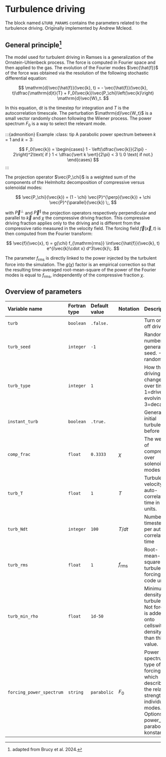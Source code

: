 

# Turbulence driving #

The block named `&TURB_PARAMS` contains the parameters related to the turbulence driving. Originally implemented by Andrew Mcleod.

## General principle[^ref]

The model used for turbulent driving in Ramses
is a generalization of the Ornstein-Uhlenbeck process.
The force is computed in Fourier space and then applied to the gas. The evolution
of the Fourier modes $\vec{\hat{f}}$ of the force was obtained via the resolution
of the following stochastic differential equation:

$$
    \mathrm{d}\vec{\hat{f}}(\vec{k}, t) = - \vec{\hat{f}}(\vec{k}, t)\dfrac{\mathrm{d}t}{T}
    + F_0(\vec{k})\vec{P_\chi}\left(\vec{k}\right) \mathrm{d}\vec{W}_t.
$$

In this equation, $\mathrm{d}t$ is the timestep for integration and $T$ is
the autocorrelation timescale. The perturbation $\mathrm{d}\vec{W_t}$ is a small vector
randomly chosen following the Wiener process. The power spectrum $F_0$ is a way to select the relevant mode.

:::{admonition} Example
:class: tip
A parabolic power spectrum between $k=1$ and $k=3$:

$$
    F_0(\vec{k}) =
    \begin{cases}
    1 - \left(\dfrac{\vec{k}}{2\pi} - 2\right)^2\text{ if }
    1 < \dfrac{\vert k \vert}{2\pi} < 3 \\
    0 \text{ if not.}
    \end{cases}
$$
:::

The projection operator $\vec{P_\chi}$ is a weighted sum of the components of
the Helmholtz decomposition of compressive versus solenoidal modes:

$$
    \vec{P_\chi}(\vec{k}) =  (1 - \chi) \vec{P}^{\perp}(\vec{k}) +
    \chi \vec{P}^{\parallel}(\vec{k}) \;,
$$

with $\vec{P}^{\perp}$ and $\vec{P}^{\parallel}$ the projection operators
respectively perpendicular and parallel to $\vec{k}$
and $\chi$ the compressive
driving fraction. This compressive driving fraction
applies only to the driving and is different from the compressive ratio measured
in the velocity field.
The forcing field $\vec{f}(\vec{x}, t)$ is then computed from the Fourier
transform:

$$
\vec{f}(\vec{x}, t) = g(\chi) f_{\mathrm{rms}}  \int\vec{\hat{f}}(\vec{k}, t)
e^{i\vec{k}\cdot x} d^3\vec{k}\;.
$$

The parameter $f_{\mathrm{rms}}$ is directly linked to the power injected by
the turbulent force into the simulation. The $g(\chi)$ factor is an empirical
correction so that the resulting time-averaged root-mean-square of the power of
the Fourier modes is equal to $f_{\mathrm{rms}}$, independently of the compressive
fraction $\chi$.



## Overview of parameters ##

| Variable name         | Fortran type | Default value | Notation | Description |
|:----------------------|:------------ |:------------- |:---------| :------------------------ |
| `turb`                | `boolean`    | `.false.`     |          | Turn on or off driving
| `turb_seed`           | `integer`    | `-1`          |          | Random number generator seed. -1 = random
| `turb_type`           | `integer`    | `1`           |          | How the driving changes over time. 1=driven evolving, 3=decaying
| `instant_turb`        | `boolean`    | `.true.`      |          | Generate initial turbulence before start
| `comp_frac`           | `float`      | `0.3333`      |  $\chi$  | The weight of compressive over solenoidal modes
| `turb_T`              | `float`      | `1`           |  $T$     | Turbulent velocity auto-correlation time in code units.
| `turb_Ndt`            | `integer`    | `100`         |  $T/dt$  | Number of timesteps per auto-correlation time |
| `turb_rms`            | `float`      | `1`           |  $f_\mathrm{rms}$ |Root-mean-square  turbulent  forcing  in  code  units. |
| `turb_min_rho`        | `float`      | `1d-50`       |          | Minimum density for turbulence. Not forcing is added onto cellswith a density less than this value.
| `forcing_power_spectrum`  | `string`     | `parabolic` | $F_0$   | Power spectrum type of the forcing, which describes the relative strength of individual modes. Options are: power_law, parabolic, konstandin

[^ref]: adapted from Brucy et al. 2024.
